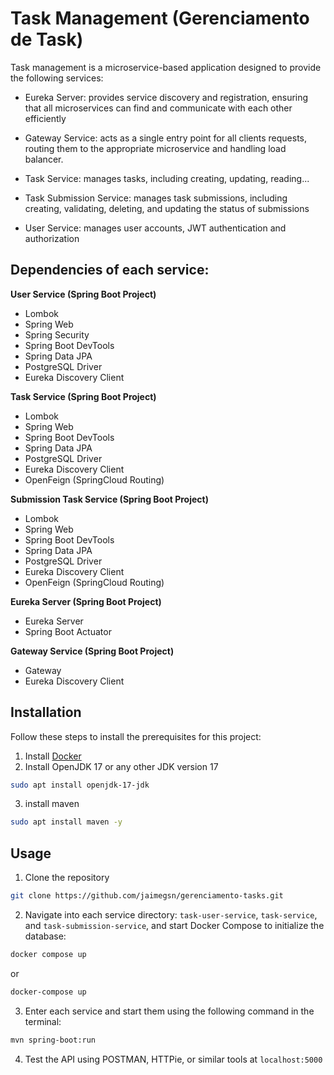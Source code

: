 # Task Management (Gerenciamento de Task)

Task management is a microservice-based application designed to provide the following services:

- Eureka Server: provides service discovery and registration, ensuring that all microservices can find and communicate with each other efficiently

- Gateway Service: acts as a single entry point for all clients requests, routing them to the appropriate microservice and handling load balancer.

- Task Service: manages tasks, including creating, updating, reading...

- Task Submission Service: manages task submissions, including creating, validating, deleting, and updating the status of submissions

- User Service: manages user accounts, JWT authentication and authorization

## Dependencies of each service:

**User Service (Spring Boot Project)**

- Lombok
- Spring Web
- Spring Security
- Spring Boot DevTools
- Spring Data JPA
- PostgreSQL Driver
- Eureka Discovery Client

**Task Service (Spring Boot Project)**

- Lombok
- Spring Web
- Spring Boot DevTools
- Spring Data JPA
- PostgreSQL Driver
- Eureka Discovery Client
- OpenFeign (SpringCloud Routing)

**Submission Task Service (Spring Boot Project)**

- Lombok
- Spring Web
- Spring Boot DevTools
- Spring Data JPA
- PostgreSQL Driver
- Eureka Discovery Client
- OpenFeign (SpringCloud Routing)

**Eureka Server (Spring Boot Project)**

- Eureka Server
- Spring Boot Actuator

**Gateway Service (Spring Boot Project)**

- Gateway
- Eureka Discovery Client

## Installation

Follow these steps to install the prerequisites for this project:

1. Install [Docker](https://docs.docker.com)
2. Install OpenJDK 17 or any other JDK version 17

```bash
sudo apt install openjdk-17-jdk
```

3. install maven

```bash
sudo apt install maven -y
```

## Usage

1. Clone the repository

```bash
git clone https://github.com/jaimegsn/gerenciamento-tasks.git
```

2. Navigate into each service directory: `task-user-service`, `task-service`, and `task-submission-service`, and start Docker Compose to initialize the database:

```bash
docker compose up
```

or

```bash
docker-compose up
```

3. Enter each service and start them using the following command in the terminal:

```bash
mvn spring-boot:run
```

4. Test the API using POSTMAN, HTTPie, or similar tools at `localhost:5000`
